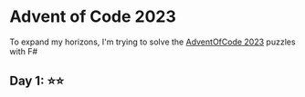 # Advent of Code 2023

To expand my horizons, I'm trying to solve the [AdventOfCode 2023](https://adventofcode.com/2023) puzzles with F#

## Day 1:  ⭐⭐